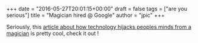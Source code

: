 +++
date = "2016-05-27T20:01:15+00:00"
draft = false
tags = ["are you serious"]
title = "Magician hired @ Google"
author = "jpic"
+++

Seriously, this [article about how technology hijacks peoples minds from a magician](https://medium.com/@tristanharris/how-technology-hijacks-peoples-minds-from-a-magician-and-google-s-design-ethicist-56d62ef5edf3#.8egn8cndv) is pretty cool, check it out !
